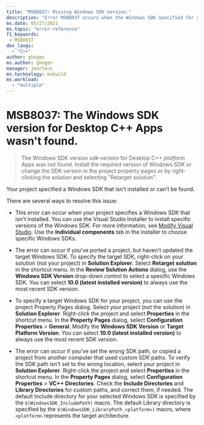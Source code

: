 ```yaml
---
title: "MSB8037: Missing Windows SDK version."
description: "Error MSB8037 occurs when the Windows SDK specified for your project can't be found."
ms.date: 05/27/2021
ms.topic: "error-reference"
f1_keywords:
 - MSB8037
dev_langs:
  - "C++"
author: ghogen
ms.author: ghogen
manager: jmartens
ms.technology: msbuild
ms.workload:
  - "multiple"
---
```

# MSB8037: The Windows SDK version for Desktop C++ Apps wasn't found.

> The Windows SDK version *sdk-version* for Desktop C++ *platform* Apps was not found. Install the required version of Windows SDK or change the SDK version in the project property pages or by right-clicking the solution and selecting "Retarget solution".

Your project specified a Windows SDK that isn't installed or can't be found.

There are several ways to resolve this issue:

- This error can occur when your project specifies a Windows SDK that isn't installed. You can use the Visual Studio Installer to install specific versions of the Windows SDK. For more information, see [Modify Visual Studio](../../install/modify-visual-studio.md). Use the **Individual components** tab in the installer to choose specific Windows SDKs.

- The error can occur if you've ported a project, but haven't updated the target Windows SDK. To specify the target SDK, right-click on your solution (not your project) in **Solution Explorer**. Select **Retarget solution** in the shortcut menu. In the **Review Solution Actions** dialog, use the **Windows SDK Version** drop-down control to select a specific Windows SDK. You can select **10.0 (latest installed version)** to always use the most recent SDK version.

- To specify a target Windows SDK for your project, you can use the project Property Pages dialog. Select your project (not the solution) in **Solution Explorer**. Right-click the project and select **Properties** in the shortcut menu. In the **Property Pages** dialog, select **Configuration Properties** > **General**. Modify the **Windows SDK Version** or **Target Platform Version**. You can select **10.0 (latest installed version)** to always use the most recent SDK version.

- The error can occur if you've set the wrong SDK path, or copied a project from another computer that used custom SDK paths. To verify the SDK path isn't set to the wrong location, select your project in **Solution Explorer**. Right-click the project and select **Properties** in the shortcut menu. In the **Property Pages** dialog, select **Configuration Properties** > **VC++ Directories**. Check the **Include Directories** and **Library Directories** for custom paths, and correct them, if needed. The default Include directory for your selected Windows SDK is specified by the `$(WindowsSDK_IncludePath)` macro. The default Library directory is specified by the `$(WindowsSDK_LibraryPath_<platform>)` macro, where `<platform>` represents the target architecture.
